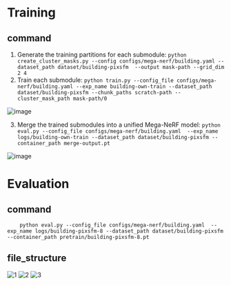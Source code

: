 # Training
## command
1. Generate the training partitions for each submodule: ```python create_cluster_masks.py --config configs/mega-nerf/building.yaml --dataset_path dataset/building-pixsfm  --output mask-path --grid_dim 2 4```
2. Train each submodule: ```python train.py --config_file configs/mega-nerf/building.yaml --exp_name building-own-train --dataset_path dataset/building-pixsfm --chunk_paths scratch-path --cluster_mask_path mask-path/0```

![image](https://user-images.githubusercontent.com/57701854/224208151-e0bc17c7-603d-47cc-9e4c-d95c11fabfac.png)

3. Merge the trained submodules into a unified Mega-NeRF model: ```python eval.py --config_file configs/mega-nerf/building.yaml  --exp_name logs/building-own-train --dataset_path dataset/building-pixsfm --container_path merge-output.pt```

![image](https://user-images.githubusercontent.com/57701854/224207693-f8f57109-e2a0-417f-9303-366a0018becc.png)
# Evaluation
## command
        python eval.py --config_file configs/mega-nerf/building.yaml  --exp_name logs/building-pixsfm-8 --dataset_path dataset/building-pixsfm --container_path pretrain/building-pixsfm-8.pt
## file_structure
![1](https://user-images.githubusercontent.com/57701854/223612905-4fb25b7e-162c-45a3-a0ee-01c164af115a.png)
![2](https://user-images.githubusercontent.com/57701854/223612995-de339c1c-080e-4498-b90e-1a5d0de9f092.png)
![3](https://user-images.githubusercontent.com/57701854/223613014-704c6fb0-aaeb-4432-ab47-340ffe317355.png)

